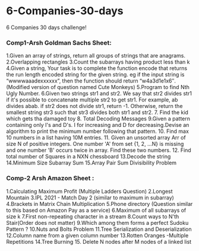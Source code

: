 # 6-Companies-30-days
6 Companies 30 days challenge!

### Comp1-Arsh Goldman Sachs Sheet:

1.Given an array of strings, return all groups of strings that are anagrams.
2.Overlapping rectangles
3.Count the subarrays having product less than k
4.Given a string, Your task is to  complete the function encode that returns the run length encoded string for the given string.
  eg if the input string is “wwwwaaadexxxxxx”, then the function should return “w4a3d1e1x6″.(Modified version of question named Cute Monkeys)
5.Program to find Nth Ugly Number.
6.Given two strings str1 and str2. We say that str2 divides str1 if it's possible to concatenate multiple str2 to get str1. For example, ab divides abab.
if str2 does not divide str1, return -1. Otherwise, return the smallest string str3 such that str3 divides both str1 and str2.
7. Find the kid which gets tha damaged toy
8. Total Decoding Messages
9.Given a pattern containing only I's and D's. I for increasing and D for decreasing.Devise an algorithm to print the minimum number following that pattern.
10. Find max 10 numbers in a list having 10M entries.
11. Given an unsorted array Arr of size N of positive integers. One number 'A' from     set {1, 2, …N} is missing and one number 'B' occurs twice in array. Find these two numbers.
12. Find total number of Squares in a NXN chessboard
13.Decode the string
14.Minimum Size Subarray Sum
15.Array Pair Sum Divisibility Problem

### Comp-2 Arsh Amazon Sheet :

1.Calculating Maximum Profit (Multiple Ladders Question)
2.Longest Mountain 
3.IPL 2021 - Match Day 2 (similar to maximum in subarray)
4.Brackets in Matrix Chain Multiplication 
5.Phone directory (Question similar to this based on Amazon Pay as a service)
6.Maximum of all subarrays of size k
7.First non-repeating character in a stream
8.Count ways to N'th Stair(Order does not matter)
9.Which among them forms a perfect Sudoku Pattern ?
10.Nuts and Bolts Problem
11.Tree Serialization and Deserialization
12.Column name from a given column number
13.Rotten Oranges -Multiple Repetitions
14.Tree Burning 
15. Delete N nodes after M nodes of a linked list 

